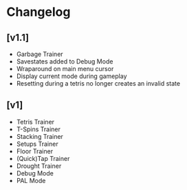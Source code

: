 # Changelog

## [v1.1]
- Garbage Trainer
- Savestates added to Debug Mode
- Wraparound on main menu cursor
- Display current mode during gameplay
- Resetting during a tetris no longer creates an invalid state

## [v1]
- Tetris Trainer
- T-Spins Trainer
- Stacking Trainer
- Setups Trainer
- Floor Trainer
- (Quick)Tap Trainer
- Drought Trainer
- Debug Mode
- PAL Mode
